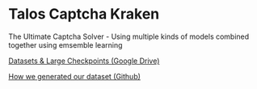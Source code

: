 # Talos Captcha Kraken
The Ultimate Captcha Solver - Using multiple kinds of models combined together using emsemble learning

[Datasets & Large Checkpoints (Google Drive)](https://drive.google.com/drive/folders/1apJ1uaNlSkxXKOxUEOd46eGT4Qzbczp3?usp=sharing)  

[How we generated our dataset (Github)](https://github.com/yvonne-yang/captcha)
